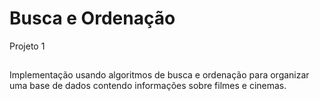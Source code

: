 # Busca e Ordenação

Projeto 1

##

Implementação usando algoritmos de busca e ordenação para organizar uma base de dados contendo informações sobre filmes e cinemas.

